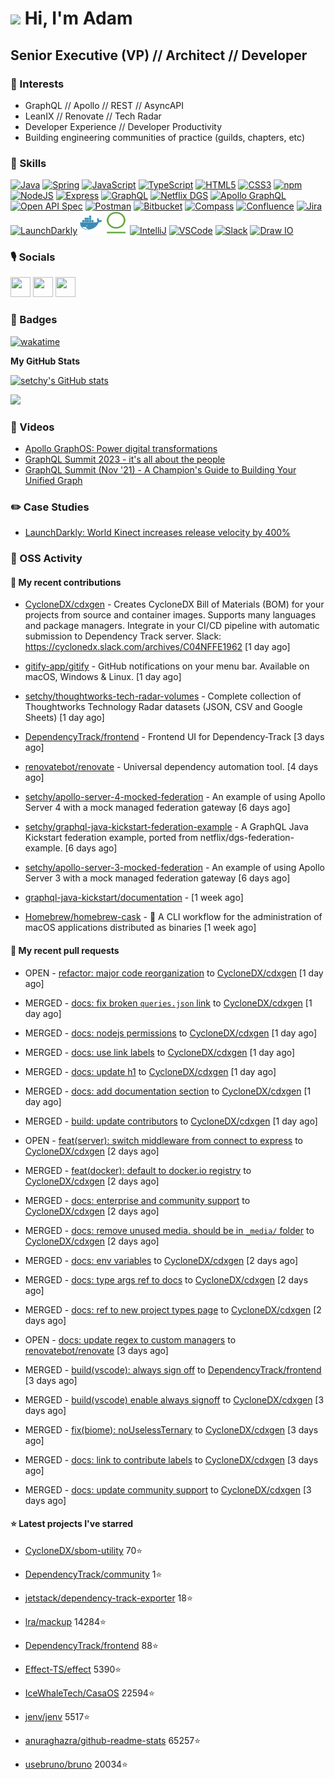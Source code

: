 ![](https://user-images.githubusercontent.com/18350557/176309783-0785949b-9127-417c-8b55-ab5a4333674e.gif) Hi, I'm Adam
============================================================================================================================

Senior Executive (VP) // Architect // Developer
-----------------------------------------------

### 🔭 Interests

- GraphQL // Apollo // REST // AsyncAPI
- LeanIX // Renovate // Tech Radar
- Developer Experience // Developer Productivity
- Building engineering communities of practice (guilds, chapters, etc)

### 💪 Skills

<p align="left">
  <a href="https://www.oracle.com/java/" target="_blank" rel="noreferrer"><img src="https://raw.githubusercontent.com/danielcranney/readme-generator/main/public/icons/skills/java-colored.svg" width="36" height="36" alt="Java" /></a>
  <a href="https://spring.io/" target="_blank" rel="noreferrer"><img src="https://cdn.worldvectorlogo.com/logos/spring-3.svg" width="36" height="36" alt="Spring" /></a> 
  <a href="https://developer.mozilla.org/en-US/docs/Web/JavaScript" target="_blank" rel="noreferrer"><img src="https://raw.githubusercontent.com/danielcranney/readme-generator/main/public/icons/skills/javascript-colored.svg" width="36" height="36" alt="JavaScript" /></a>
  <a href="https://www.typescriptlang.org/" target="_blank" rel="noreferrer"><img src="https://raw.githubusercontent.com/danielcranney/readme-generator/main/public/icons/skills/typescript-colored.svg" width="36" height="36" alt="TypeScript" /></a>
  <a href="https://developer.mozilla.org/en-US/docs/Glossary/HTML5" target="_blank" rel="noreferrer"><img src="https://raw.githubusercontent.com/danielcranney/readme-generator/main/public/icons/skills/html5-colored.svg" width="36" height="36" alt="HTML5" /></a>
  <a href="https://www.w3.org/TR/CSS/#css" target="_blank" rel="noreferrer"><img src="https://raw.githubusercontent.com/danielcranney/readme-generator/main/public/icons/skills/css3-colored.svg" width="36" height="36" alt="CSS3" /></a>
  <a href="https://www.npmjs.com//" target="_blank" rel="noreferrer"><img src="https://cdn.worldvectorlogo.com/logos/npm-square-red-1.svg" width="36" height="36" alt="npm" /></a>
  <a href="https://nodejs.org/en/" target="_blank" rel="noreferrer"><img src="https://raw.githubusercontent.com/danielcranney/readme-generator/main/public/icons/skills/nodejs-colored.svg" width="36" height="36" alt="NodeJS" /></a>
  <a href="https://expressjs.com/" target="_blank" rel="noreferrer"><img src="https://raw.githubusercontent.com/danielcranney/readme-generator/main/public/icons/skills/express-colored.svg" width="36" height="36" alt="Express" /></a>
  <a href="https://graphql.org/" target="_blank" rel="noreferrer"><img src="https://raw.githubusercontent.com/danielcranney/readme-generator/main/public/icons/skills/graphql-colored.svg" width="36" height="36" alt="GraphQL" /></a>
  <a href="https://netflix.github.io/dgs/" target="_blank" rel="noreferrer"><img src="https://raw.githubusercontent.com/Netflix/dgs/main/docs/images/dgs-framework-brand/Icon/dgs-icon--blue.svg" width="36" height="36" alt="Netflix DGS" /></a>
  <a href="https://apollographql.com/" target="_blank" rel="noreferrer"><img src="https://cdn.worldvectorlogo.com/logos/apollo-graphql-compact.svg" width="36" height="36" alt="Apollo GraphQL" /></a>
  <a href="https://swagger.io/specification/" target="_blank" rel="noreferrer"><img src="https://cdn.worldvectorlogo.com/logos/openapi-1.svg" width="36" height="36" alt="Open API Spec" /></a>
  <a href="https://www.postman.com//" target="_blank" rel="noreferrer"><img src="https://cdn.worldvectorlogo.com/logos/postman.svg" width="36" height="36" alt="Postman" /></a>
  <a href="https://www.atlassian.com/software/bitbucket" target="_blank" rel="noreferrer"><img src="https://cdn.worldvectorlogo.com/logos/bitbucket-icon.svg" width="36" height="36" alt="Bitbucket" /></a>
  <a href="https://www.atlassian.com/software/compass" target="_blank" rel="noreferrer"><img src="https://cdn.worldvectorlogo.com/logos/atlassian-compass-1.svg" width="36" height="36" alt="Compass" /></a>
  <a href="https://www.atlassian.com/software/confluence" target="_blank" rel="noreferrer"><img src="https://cdn.worldvectorlogo.com/logos/confluence-1.svg" width="36" height="36" alt="Confluence" /></a>
  <a href="https://www.atlassian.com/software/jira" target="_blank" rel="noreferrer"><img src="https://cdn.worldvectorlogo.com/logos/jira-1.svg" width="36" height="36" alt="Jira" /></a>
  <a href="https://launchdarkly.com/" target="_blank" rel="noreferrer"><img src="https://cdn.worldvectorlogo.com/logos/launchdarkly-2.svg" width="36" height="36" alt="LaunchDarkly" /></a>
  <a href="https://docker.com/" target="_blank" rel="noreferrer"><img src="https://raw.githubusercontent.com/nx211/homer-icons/master/png/docker.png" width="36" height="36" alt="Docker" /></a>
  <a href="https://jfrog.com/artifactory/" target="_blank" rel="noreferrer"><img src="https://raw.githubusercontent.com/nx211/homer-icons/master/png/artifactory.png" width="36" height="36" alt="Artifactory" /></a>
  <a href="https://www.jetbrains.com/idea/" target="_blank" rel="noreferrer"><img src="https://cdn.worldvectorlogo.com/logos/intellij-idea-1.svg" width="36" height="36" alt="IntelliJ" /></a>
  <a href="https://code.visualstudio.com/" target="_blank" rel="noreferrer"><img src="https://cdn.worldvectorlogo.com/logos/visual-studio-code-1.svg" width="36" height="36" alt="VSCode" /></a>
  <a href="https://slack.com/" target="_blank" rel="noreferrer"><img src="https://cdn.worldvectorlogo.com/logos/slack-new-logo.svg" width="36" height="36" alt="Slack" /></a>
  <a href="https://drawio-app.com/" target="_blank" rel="noreferrer"><img src="https://cdn.worldvectorlogo.com/logos/draw-io.svg" width="36" height="36" alt="Draw IO" /></a>
</p>

                      

### 🎙️ Socials
                  
<p align="left">
  <a href="https://www.github.com/setchy" target="_blank" rel="noreferrer"><img src="https://raw.githubusercontent.com/danielcranney/readme-generator/main/public/icons/socials/github.svg" width="32" height="32" /></a>
  <a href="https://www.linkedin.com/in/adamsetch" target="_blank" rel="noreferrer"><img src="https://raw.githubusercontent.com/danielcranney/readme-generator/main/public/icons/socials/linkedin.svg" width="32" height="32" /></a>
  <a href="https://www.twitter.com/setchy87" target="_blank" rel="noreferrer"><img src="https://raw.githubusercontent.com/danielcranney/readme-generator/main/public/icons/socials/twitter.svg" width="32" height="32" /></a>
</p>

### 📛 Badges

[![wakatime](https://wakatime.com/badge/user/2b948ae2-4be1-4020-8a57-7de60b53fe1d.svg)](https://wakatime.com/@2b948ae2-4be1-4020-8a57-7de60b53fe1d)

<b>My GitHub Stats</b>

<a href="http://www.github.com/setchy"><img src="https://github-readme-stats.vercel.app/api?username=setchy&show_icons=true&hide=&count_private=true&title_color=0891b2&text_color=ffffff&icon_color=0891b2&bg_color=1c1917&hide_border=true&show_icons=true" alt="setchy's GitHub stats" /></a>

<a href="http://www.github.com/setchy"><img src="https://github-readme-streak-stats.herokuapp.com/?user=setchy&stroke=ffffff&background=1c1917&ring=0891b2&fire=0891b2&currStreakNum=ffffff&currStreakLabel=0891b2&sideNums=ffffff&sideLabels=ffffff&dates=ffffff&hide_border=true" /></a>

### 📼 Videos

- [Apollo GraphOS: Power digital transformations](https://www.apollographql.com/enterprise?wvideo=4fu2lsjssc)
- [GraphQL Summit 2023 - it's all about the people](https://www.youtube.com/watch?v=090IWEcHbJc)
- [GraphQL Summit (Nov '21) - A Champion's Guide to Building Your Unified Graph](https://www.apollographql.com/events/roundtable/graphql-summit-november-2021/a-champions-guide-to-building-your-unified-graph)

### ✏️ Case Studies

- [LaunchDarkly: World Kinect increases release velocity by 400%](https://launchdarkly.com/case-studies/world-kinect/)

### 🎯 OSS Activity
#### 🚀 My recent contributions



- [CycloneDX/cdxgen](https://github.com/CycloneDX/cdxgen) - Creates CycloneDX Bill of Materials (BOM) for your projects from source and container images. Supports many languages and package managers. Integrate in your CI/CD pipeline with automatic submission to Dependency Track server. Slack: https://cyclonedx.slack.com/archives/C04NFFE1962 [1 day ago]

- [gitify-app/gitify](https://github.com/gitify-app/gitify) - GitHub notifications on your menu bar. Available on macOS, Windows &amp; Linux. [1 day ago]

- [setchy/thoughtworks-tech-radar-volumes](https://github.com/setchy/thoughtworks-tech-radar-volumes) - Complete collection of Thoughtworks Technology Radar datasets (JSON, CSV and Google Sheets) [1 day ago]

- [DependencyTrack/frontend](https://github.com/DependencyTrack/frontend) - Frontend UI for Dependency-Track [3 days ago]

- [renovatebot/renovate](https://github.com/renovatebot/renovate) - Universal dependency automation tool. [4 days ago]

- [setchy/apollo-server-4-mocked-federation](https://github.com/setchy/apollo-server-4-mocked-federation) - An example of using Apollo Server 4 with a mock managed federation gateway [6 days ago]

- [setchy/graphql-java-kickstart-federation-example](https://github.com/setchy/graphql-java-kickstart-federation-example) - A GraphQL Java Kickstart federation example, ported from netflix/dgs-federation-example. [6 days ago]

- [setchy/apollo-server-3-mocked-federation](https://github.com/setchy/apollo-server-3-mocked-federation) - An example of using Apollo Server 3 with a mock managed federation gateway [6 days ago]

- [graphql-java-kickstart/documentation](https://github.com/graphql-java-kickstart/documentation) -  [1 week ago]

- [Homebrew/homebrew-cask](https://github.com/Homebrew/homebrew-cask) - 🍻 A CLI workflow for the administration of macOS applications distributed as binaries [1 week ago]

#### 🎉 My recent pull requests



- OPEN - [refactor: major code reorganization](https://github.com/CycloneDX/cdxgen/pull/1084) to [CycloneDX/cdxgen](https://github.com/CycloneDX/cdxgen) [1 day ago]

- MERGED - [docs: fix broken `queries.json` link](https://github.com/CycloneDX/cdxgen/pull/1083) to [CycloneDX/cdxgen](https://github.com/CycloneDX/cdxgen) [1 day ago]

- MERGED - [docs: nodejs permissions](https://github.com/CycloneDX/cdxgen/pull/1082) to [CycloneDX/cdxgen](https://github.com/CycloneDX/cdxgen) [1 day ago]

- MERGED - [docs: use link labels](https://github.com/CycloneDX/cdxgen/pull/1081) to [CycloneDX/cdxgen](https://github.com/CycloneDX/cdxgen) [1 day ago]

- MERGED - [docs: update h1](https://github.com/CycloneDX/cdxgen/pull/1080) to [CycloneDX/cdxgen](https://github.com/CycloneDX/cdxgen) [1 day ago]

- MERGED - [docs: add documentation section](https://github.com/CycloneDX/cdxgen/pull/1079) to [CycloneDX/cdxgen](https://github.com/CycloneDX/cdxgen) [1 day ago]

- MERGED - [build: update contributors](https://github.com/CycloneDX/cdxgen/pull/1078) to [CycloneDX/cdxgen](https://github.com/CycloneDX/cdxgen) [1 day ago]

- OPEN - [feat(server): switch middleware from connect to express](https://github.com/CycloneDX/cdxgen/pull/1076) to [CycloneDX/cdxgen](https://github.com/CycloneDX/cdxgen) [2 days ago]

- MERGED - [feat(docker): default to docker.io registry](https://github.com/CycloneDX/cdxgen/pull/1073) to [CycloneDX/cdxgen](https://github.com/CycloneDX/cdxgen) [2 days ago]

- MERGED - [docs: enterprise and community support](https://github.com/CycloneDX/cdxgen/pull/1071) to [CycloneDX/cdxgen](https://github.com/CycloneDX/cdxgen) [2 days ago]

- MERGED - [docs: remove unused media.  should be in `_media/` folder](https://github.com/CycloneDX/cdxgen/pull/1070) to [CycloneDX/cdxgen](https://github.com/CycloneDX/cdxgen) [2 days ago]

- MERGED - [docs: env variables](https://github.com/CycloneDX/cdxgen/pull/1069) to [CycloneDX/cdxgen](https://github.com/CycloneDX/cdxgen) [2 days ago]

- MERGED - [docs: type args ref to docs](https://github.com/CycloneDX/cdxgen/pull/1068) to [CycloneDX/cdxgen](https://github.com/CycloneDX/cdxgen) [2 days ago]

- MERGED - [docs: ref to new project types page](https://github.com/CycloneDX/cdxgen/pull/1067) to [CycloneDX/cdxgen](https://github.com/CycloneDX/cdxgen) [2 days ago]

- OPEN - [docs: update regex to custom managers](https://github.com/renovatebot/renovate/pull/29044) to [renovatebot/renovate](https://github.com/renovatebot/renovate) [3 days ago]

- MERGED - [build(vscode): always sign off](https://github.com/DependencyTrack/frontend/pull/865) to [DependencyTrack/frontend](https://github.com/DependencyTrack/frontend) [3 days ago]

- MERGED - [build(vscode) enable always signoff](https://github.com/CycloneDX/cdxgen/pull/1063) to [CycloneDX/cdxgen](https://github.com/CycloneDX/cdxgen) [3 days ago]

- MERGED - [fix(biome): noUselessTernary](https://github.com/CycloneDX/cdxgen/pull/1062) to [CycloneDX/cdxgen](https://github.com/CycloneDX/cdxgen) [3 days ago]

- MERGED - [docs: link to contribute labels](https://github.com/CycloneDX/cdxgen/pull/1060) to [CycloneDX/cdxgen](https://github.com/CycloneDX/cdxgen) [3 days ago]

- MERGED - [docs: update community support](https://github.com/CycloneDX/cdxgen/pull/1059) to [CycloneDX/cdxgen](https://github.com/CycloneDX/cdxgen) [3 days ago]

#### ⭐ Latest projects I've starred



- [CycloneDX/sbom-utility](https://github.com/CycloneDX/sbom-utility) 70⭐

- [DependencyTrack/community](https://github.com/DependencyTrack/community) 1⭐

- [jetstack/dependency-track-exporter](https://github.com/jetstack/dependency-track-exporter) 18⭐

- [lra/mackup](https://github.com/lra/mackup) 14284⭐

- [DependencyTrack/frontend](https://github.com/DependencyTrack/frontend) 88⭐

- [Effect-TS/effect](https://github.com/Effect-TS/effect) 5390⭐

- [IceWhaleTech/CasaOS](https://github.com/IceWhaleTech/CasaOS) 22594⭐

- [jenv/jenv](https://github.com/jenv/jenv) 5517⭐

- [anuraghazra/github-readme-stats](https://github.com/anuraghazra/github-readme-stats) 65257⭐

- [usebruno/bruno](https://github.com/usebruno/bruno) 20034⭐


